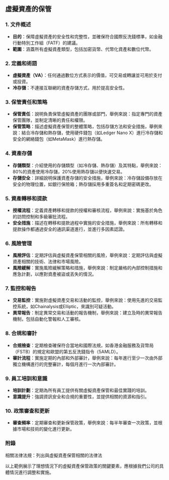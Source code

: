 ## 虛擬資產的保管
### 1. 文件概述
- **目的**：保障虛擬資產的安全性和完整性，並確保符合國際反洗錢標準，如金融行動特別工作組（FATF）的建議。
- **範圍**：涵蓋所有虛擬資產類型，包括加密貨幣、代幣化資產和數位代幣。

### 2. 定義和術語
- **虛擬資產（VA）**：任何通過數位方式表示的價值，可交易或轉讓並可用於支付或投資。
- **冷存儲**：不連接互聯網的資產存儲方式，用於提高安全性。

### 3. 保管責任和策略
- **保管責任**：說明負責保管虛擬資產的團隊或部門，舉例來說：指定專門的資產保管團隊，並制定清晰的責任和權限。
- **保管策略**：描述虛擬資產保管的整體策略，包括存儲方法和安全措施，舉例來說：結合冷存儲和熱存儲，使用硬件錢包（如Ledger Nano X）進行冷存儲和安全的網絡錢包（如MetaMask）進行熱存儲。

### 4. 資產存儲
- **存儲類型**：介紹使用的存儲類型（如冷存儲、熱存儲）及其特點，舉例來說：80%的資產使用冷存儲，20%使用熱存儲以便快速交易。
- **存儲安全**：詳細說明保護資產存儲的安全措施，舉例來說：冷存儲設備存放在安全的物理位置，如銀行保險箱；熱存儲採用多重簽名和定期密碼更改。

### 5. 資產轉移和提款
- **授權流程**：定義資產轉移和提款的授權和審核流程，舉例來說：實施基於角色的訪問控制和多級審批流程。
- **安全措施**：描述在轉移和提款過程中實施的安全措施，舉例來說：所有轉移和提款操作都通過安全的通訊渠道進行，並進行多因素認證。

### 6. 風險管理
- **風險評估**：定期評估與虛擬資產保管相關的風險，舉例來說：定期評估與虛擬資產相關的技術、法律和市場風險。
- **風險緩解**：實施風險緩解策略和措施，舉例來說：制定嚴格的內部控制措施和應急計劃，以應對資產被盜或丟失的情況。

### 7. 監控和報告
- **交易監控**：實施對虛擬資產交易和活動的監控，舉例來說：使用先進的交易監控系統，如Chainalysis或Elliptic，來識別可疑活動。
- **異常報告**：制定異常交易和活動的報告機制，舉例來說：建立及時的異常報告機制，包括自動化警報和人工審核。
 
### 8. 合規和審計
- **合規檢查**：定期檢查確保符合當地和國際法規，如香港金融服務及貨幣局（FSTB）的規定和歐盟的第五反洗錢指令（5AMLD）。
- **審計流程**：實施定期的內部和外部審計，舉例來說：每年進行至少一次由外部獨立機構進行的完整審計，每個月進行一次內部審計。

### 9. 員工培訓和意識
- **培訓計劃**：定期為所有員工提供有關虛擬資產保管和最佳實踐的培訓。
- **意識提升**：強調資訊安全和合規的重要性，並提供相關的資源和指引。

### 10. 政策審查和更新
- **審查頻率**：定期審查和更新保管政策，舉例來說：每半年審查一次政策，並根據市場和技術的變化進行更新。

### 附錄
相關法律法規：列出與虛擬資產保管相關的法律法

以上範例展示了理想情況下的虛擬資產保管政策的關鍵要素，應根據我們公司的具體情況進行調整和實施。
